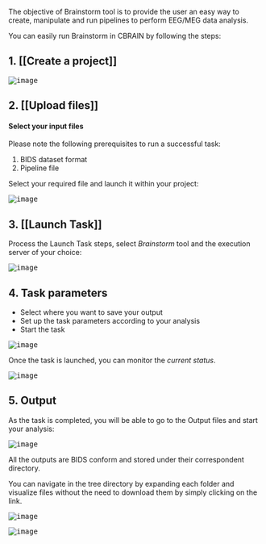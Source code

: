 The objective of Brainstorm tool is to provide the user an easy way to create, manipulate and run pipelines to perform EEG/MEG data analysis.

You can easily run Brainstorm in CBRAIN by following the steps:

## 1. [[Create a project]]

<kbd>![image](https://github.com/aces/cbrain/assets/115739667/50e03c89-58bd-4f70-bdc2-242674e5a802)</kbd>

## 2. [[Upload files]]

#### Select your input files
Please note the following prerequisites to run a successful task:
1. BIDS dataset format
2. Pipeline file

Select your required file and launch it within your project:

<kbd>![image](https://github.com/aces/cbrain/assets/115739667/ec98a674-bfe8-4bca-ba36-62f4c7e211b6)</kbd>

## 3. [[Launch Task]]

Process the Launch Task steps, select _Brainstorm_ tool and the execution server of your choice:
 
<kbd>![image](https://github.com/aces/cbrain/assets/115739667/3d0a9916-95fb-4f1d-81fb-d575585af3e2)</kbd>

## 4. Task parameters

* Select where you want to save your output 
* Set up the task parameters according to your analysis
* Start the task 

<kbd>![image](https://github.com/aces/cbrain/assets/115739667/3a29cde2-d998-4344-ab50-b5d6d6628d47)</kbd>

Once the task is launched, you can monitor the _current status_.

<kbd>![image](https://github.com/aces/cbrain/assets/115739667/dc4bd8e7-4369-4cca-afcc-c5193492dc9d)</kbd>

## 5. Output 

As the task is completed, you will be able to go to the Output files and start your analysis:

<kbd>![image](https://github.com/aces/cbrain/assets/115739667/ad7e5719-a58c-4d69-8d8a-f4fc949d9b9b)</kbd>

All the outputs are BIDS conform and stored under their correspondent directory.

You can navigate in the tree directory by expanding each folder and visualize files without the need to download them by simply clicking on the link.

<kbd>![image](https://github.com/aces/cbrain/assets/115739667/e6d9d309-fef7-44e0-87df-8d1d9090c120)</kbd>

<kbd>![image](https://github.com/aces/cbrain/assets/115739667/73164408-6615-4eaa-a3c0-01f6d67fa49d)</kbd>



